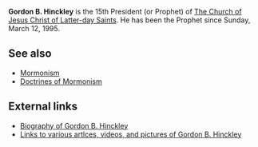 **Gordon B. Hinckley** is the 15th President (or Prophet) of
[The Church of Jesus Christ of Latter-day Saints](Mormonism "Mormonism").
He has been the Prophet since Sunday, March 12, 1995.

## See also

-   [Mormonism](Mormonism "Mormonism")
-   [Doctrines of Mormonism](Doctrines_of_Mormonism "Doctrines of Mormonism")

## External links

-   [Biography of Gordon B. Hinckley](http://www.lds.org/newsroom/biography/0,15609,3959-1----37,00.html)
-   [Links to various artlces, videos, and pictures of Gordon B. Hinckley](http://www.lds.org/newsroom/showpackage/0,15367,3899-1--32-1-120,00.html)



